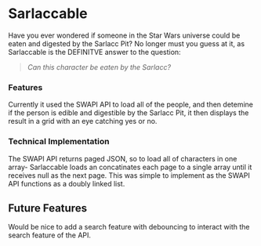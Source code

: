 # Sarlaccable

Have you ever wondered if someone in the Star Wars universe could be eaten and digested by the Sarlacc Pit? No longer must you guess at it, as Sarlaccable is the DEFINITVE answer to the question:

>*Can this character be eaten by the Sarlacc?*

### Features

Currently it used the SWAPI API to load all of the people, and then detemine if the person is edible and digestible by the Sarlacc Pit, it then displays the result in a grid with an eye catching yes or no.

### Technical Implementation

The SWAPI API returns paged JSON, so to load all of characters in one array- Sarlaccable loads an concatinates each page to a single array until it receives null as the next page. This was simple to implement as the SWAPI API functions as a doubly linked list.

## Future Features

Would be nice to add a search feature with debouncing to interact with the search feature of the API.
